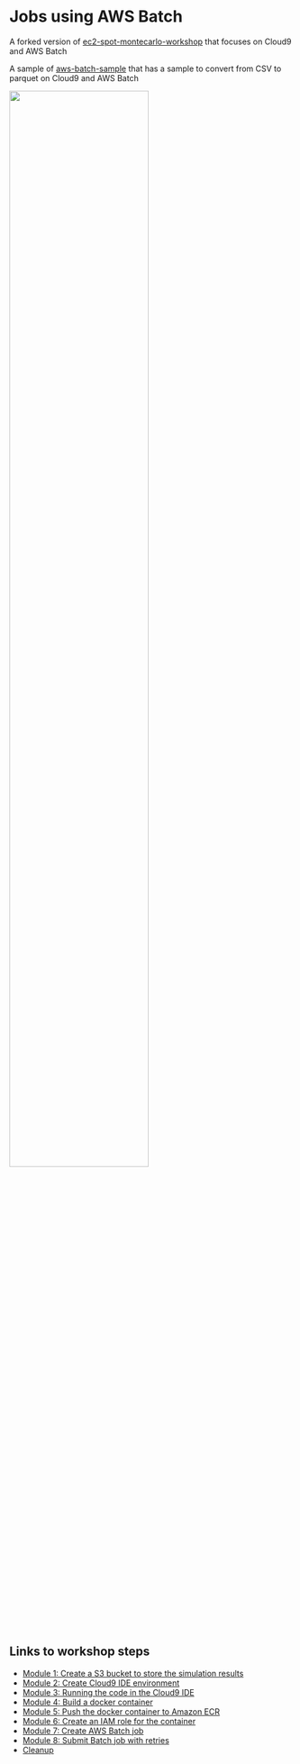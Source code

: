 # Jobs using AWS Batch
A forked version of [ec2-spot-montecarlo-workshop](https://github.com/aws-samples/ec2-spot-montecarlo-workshop) that focuses on Cloud9 and AWS Batch

A sample of [aws-batch-sample](https://github.com/adelagon/aws-batch-sample) that has a sample to convert from CSV to parquet on Cloud9 and AWS Batch

<img src="images/architecture.png" width="70%" />


## Links to workshop steps

* [Module 1: Create a S3 bucket to store the simulation results](./Module1.md)
* [Module 2: Create Cloud9 IDE environment](./Module2.md)
* [Module 3: Running the code in the Cloud9 IDE](./Module3.md)
* [Module 4: Build a docker container](./Module4.md)
* [Module 5: Push the docker container to Amazon ECR](./Module5.md)
* [Module 6: Create an IAM role for the container](./Module6.md)
* [Module 7: Create AWS Batch job](./Module7.md)
* [Module 8: Submit Batch job with retries](./Module8.md)
* [Cleanup](./cleanup.md)
